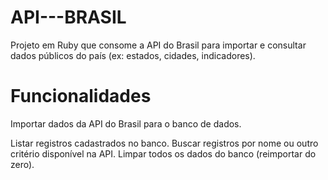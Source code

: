 # API---BRASIL

Projeto em Ruby que consome a API do Brasil para importar e consultar dados públicos do país (ex: estados, cidades, indicadores).

# Funcionalidades

Importar dados da API do Brasil para o banco de dados.

Listar registros cadastrados no banco.
Buscar registros por nome ou outro critério disponível na API.
Limpar todos os dados do banco (reimportar do zero).
